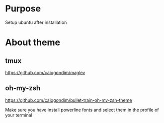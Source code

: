 # Purpose
Setup ubuntu after installation

# About theme

## tmux
https://github.com/caiogondim/maglev

## oh-my-zsh
https://github.com/caiogondim/bullet-train-oh-my-zsh-theme

Make sure you have install powerline fonts and select them in the profile of your terminal

